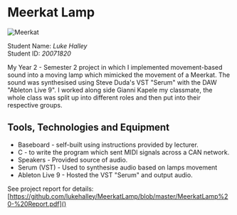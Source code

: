 # Meerkat Lamp

![Meerkat](https://lh3.googleusercontent.com/XyLGr_--AbAX-z5CCKKl9KuL-8FDx50eMJ4M0VXkUSFvxi76QgUSr6NLBg76_dIs6s8DPmPUJ7k6E3hexw96AQMF_Duqcp4MOa2x7HI8XLp9USnIJ-wy1XY7v08PK3foEPzNCHftpfkW6RSv-4b-MP1v-t2xRstgsx0UWhhZOnYQ74RjTZZLRZINjouwMV3k_aBr9yzvsxLomIeR6anAdFnTYJKW-bncehBe8sG4CRBwyLFbn9UAqw_XNwCMs1BCmvswHw1hRKQwvGzIlUMzBDlm1XJPl6jfhg9iof3ElClkZ2_NdGHGsU59buxITxTq_fkBY46MqWdnBpKAKUHoHyw_-a56HVcqvwYVKf-Qt3QTOg7mztEBnnl4bKLqfRMGoyII-BGZMGv5pzIImikq23Nr6cy9Te6_NiJOTySXzp0k5QuXOGCFsz92gDTNOVUrL4CL6dAHZ2RFuxsrgk7dpuRK8Z_7PIsCZ6Aa0iJX9u1BU9OScJbvv-98aON-txf6iIBM8bjkHEwvK-z_mLgnWVJv6LrwcpAYG3d2V5g9YiNZYZL45MJRUkN4HnzcsY_FbGTFG7zamytC8Psw5mrPlOKXWCdJtN47nPZEsPcoBIY=s185-no "Meerkat")


Student Name: *Luke Halley*   
Student ID: *20071820*


My Year 2 - Semester 2 project in which I implemented movement-based sound into a moving lamp which mimicked the movement of a Meerkat. The sound was synthesised using Steve Duda's VST "Serum" with the DAW "Ableton Live 9". I worked along side Gianni Kapele my classmate, the whole class was split up into different roles and then put into their respective groups.

## Tools, Technologies and Equipment

* Baseboard - self-built using instructions provided by lecturer.
* C - to write the program which sent MIDI signals across a CAN network.
* Speakers - Provided source of audio.
* Serum (VST) -  Used to synthesise audio based on lamps movement
* Ableton Live 9 - Hosted the VST "Serum" and output audio.

See project report for details:
[https://github.com/lukehalley/MeerkatLamp/blob/master/MeerkatLamp%20-%20Report.pdf]()
